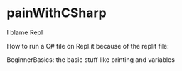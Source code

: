 # painWithCSharp
I blame Repl

How to run a C# file on Repl.it because of the replit file:


BeginnerBasics: the basic stuff like printing and variables
